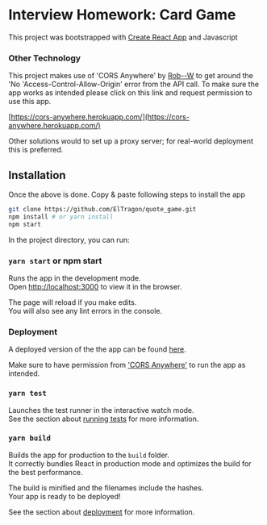 # Interview Homework: Card Game

This project was bootstrapped with [Create React App](https://github.com/facebook/create-react-app) and Javascript

### Other Technology
This project makes use of 'CORS Anywhere' by [Rob--W](https://github.com/Rob--W/cors-anywhere/) to get around the  'No 'Access-Control-Allow-Origin' error from the API call. To make sure the app works as intended please click on this link and request permission to use this app.

[https://cors-anywhere.herokuapp.com/](https://cors-anywhere.herokuapp.com/)

Other solutions would to set up a proxy server; for real-world deployment this is preferred.

## Installation 
Once the above is done. Copy & paste following steps to install the app

```bash
git clone https://github.com/ElTragon/quote_game.git
npm install # or yarn install
npm start 
```

In the project directory, you can run:


### `yarn start` or npm start
 

Runs the app in the development mode.\
Open [http://localhost:3000](http://localhost:3000) to view it in the browser.

The page will reload if you make edits.\
You will also see any lint errors in the console.

### Deployment
A deployed version of the the app can be found [here](application-0-dppmx.mongodbstitch.com/).

Make sure to have permission from ['CORS Anywhere'](https://cors-anywhere.herokuapp.com/) to run the app as intended.

### `yarn test`

Launches the test runner in the interactive watch mode.\
See the section about [running tests](https://facebook.github.io/create-react-app/docs/running-tests) for more information.

### `yarn build`

Builds the app for production to the `build` folder.\
It correctly bundles React in production mode and optimizes the build for the best performance.

The build is minified and the filenames include the hashes.\
Your app is ready to be deployed!

See the section about [deployment](https://facebook.github.io/create-react-app/docs/deployment) for more information.

